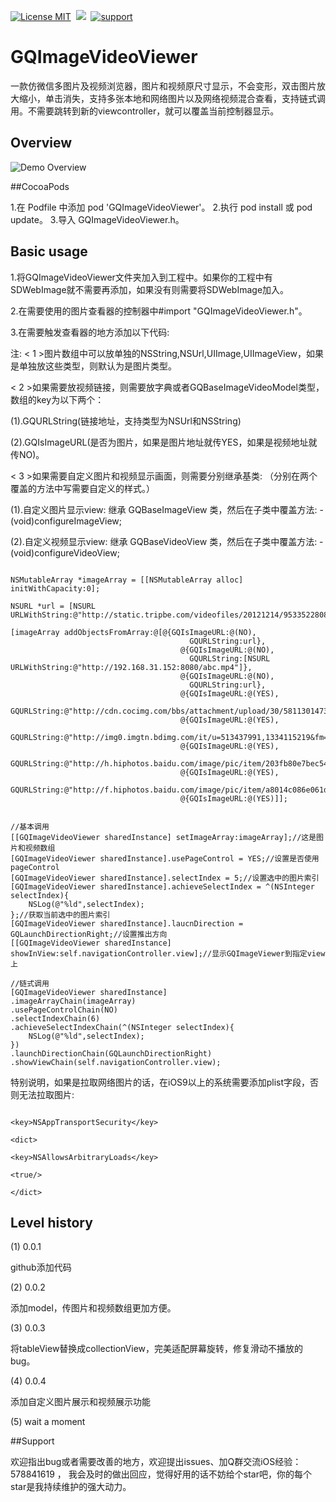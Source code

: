  [![License MIT](https://img.shields.io/badge/license-MIT-green.svg?style=flat)](https://raw.githubusercontent.com/angelcs1990/GQImageViewer/master/LICENSE)&nbsp;
[![](https://img.shields.io/badge/platform-iOS-brightgreen.svg)](http://cocoapods.org/?q=GQImageViewer)&nbsp;
[![support](https://img.shields.io/badge/support-iOS6.0%2B-blue.svg)](https://www.apple.com/nl/ios/)&nbsp;
# GQImageVideoViewer
一款仿微信多图片及视频浏览器，图片和视频原尺寸显示，不会变形，双击图片放大缩小，单击消失，支持多张本地和网络图片以及网络视频混合查看，支持链式调用。不需要跳转到新的viewcontroller，就可以覆盖当前控制器显示。

## Overview

![Demo Overview](https://github.com/g763007297/GQImageVideoViewer/blob/master/Screenshot/demo.gif)

##CocoaPods

1.在 Podfile 中添加 pod 'GQImageVideoViewer'。
2.执行 pod install 或 pod update。
3.导入 GQImageVideoViewer.h。

## Basic usage

1.将GQImageVideoViewer文件夹加入到工程中。如果你的工程中有SDWebImage就不需要再添加，如果没有则需要将SDWebImage加入。

2.在需要使用的图片查看器的控制器中#import "GQImageVideoViewer.h"。

3.在需要触发查看器的地方添加以下代码:

注:
< 1 >图片数组中可以放单独的NSString,NSUrl,UIImage,UIImageView，如果是单独放这些类型，则默认为是图片类型。

< 2 >如果需要放视频链接，则需要放字典或者GQBaseImageVideoModel类型，数组的key为以下两个：

(1).GQURLString(链接地址，支持类型为NSUrl和NSString)

(2).GQIsImageURL(是否为图片，如果是图片地址就传YES，如果是视频地址就传NO)。

< 3 >如果需要自定义图片和视频显示画面，则需要分别继承基类:  （分别在两个覆盖的方法中写需要自定义的样式。）

(1).自定义图片显示view:  继承 GQBaseImageView 类，然后在子类中覆盖方法: - (void)configureImageView;

(2).自定义视频显示view:  继承 GQBaseVideoView 类，然后在子类中覆盖方法: - (void)configureVideoView;

```objc

NSMutableArray *imageArray = [[NSMutableArray alloc] initWithCapacity:0];

NSURL *url = [NSURL URLWithString:@"http://static.tripbe.com/videofiles/20121214/9533522808.f4v.mp4"];

[imageArray addObjectsFromArray:@[@{GQIsImageURL:@(NO),
                                        GQURLString:url},
                                      @{GQIsImageURL:@(NO),
                                        GQURLString:[NSURL URLWithString:@"http://192.168.31.152:8080/abc.mp4"]},
                                      @{GQIsImageURL:@(NO),
                                        GQURLString:url},
                                      @{GQIsImageURL:@(YES),
                                        GQURLString:@"http://cdn.cocimg.com/bbs/attachment/upload/30/5811301473150224.gif"},
                                      @{GQIsImageURL:@(YES),
                                        GQURLString:@"http://img0.imgtn.bdimg.com/it/u=513437991,1334115219&fm=206&gp=0.jpg"},
                                      @{GQIsImageURL:@(YES),
                                        GQURLString:@"http://h.hiphotos.baidu.com/image/pic/item/203fb80e7bec54e7f14e9ce2bf389b504ec26aa8.jpg"},
                                      @{GQIsImageURL:@(YES),
                                        GQURLString:@"http://f.hiphotos.baidu.com/image/pic/item/a8014c086e061d9507500dd67ff40ad163d9cacd.jpg"},
                                      @{GQIsImageURL:@(YES)]];


//基本调用
[[GQImageVideoViewer sharedInstance] setImageArray:imageArray];//这是图片和视频数组
[GQImageVideoViewer sharedInstance].usePageControl = YES;//设置是否使用pageControl
[GQImageVideoViewer sharedInstance].selectIndex = 5;//设置选中的图片索引
[GQImageVideoViewer sharedInstance].achieveSelectIndex = ^(NSInteger selectIndex){
    NSLog(@"%ld",selectIndex);
};//获取当前选中的图片索引
[GQImageVideoViewer sharedInstance].laucnDirection = GQLaunchDirectionRight;//设置推出方向
[[GQImageVideoViewer sharedInstance] showInView:self.navigationController.view];//显示GQImageViewer到指定view上

//链式调用
[GQImageVideoViewer sharedInstance]
.imageArrayChain(imageArray)
.usePageControlChain(NO)
.selectIndexChain(6)
.achieveSelectIndexChain(^(NSInteger selectIndex){
    NSLog(@"%ld",selectIndex);
})
.launchDirectionChain(GQLaunchDirectionRight)
.showViewChain(self.navigationController.view);

```

特别说明，如果是拉取网络图片的话，在iOS9以上的系统需要添加plist字段，否则无法拉取图片:

```objc

<key>NSAppTransportSecurity</key>

<dict>

<key>NSAllowsArbitraryLoads</key>

<true/>

</dict>

``` 

## Level history

(1) 0.0.1

github添加代码

(2) 0.0.2

添加model，传图片和视频数组更加方便。

(3) 0.0.3

将tableView替换成collectionView，完美适配屏幕旋转，修复滑动不播放的bug。

(4) 0.0.4

添加自定义图片展示和视频展示功能

(5) wait a moment

##Support

欢迎指出bug或者需要改善的地方，欢迎提出issues、加Q群交流iOS经验：578841619 ， 我会及时的做出回应，觉得好用的话不妨给个star吧，你的每个star是我持续维护的强大动力。
